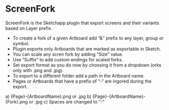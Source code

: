 # ScreenFork

ScreenFork is the Sketchapp plugin that export screens and their variants based on Layer prefix.

* To create a fork of a given Artboard add “&” prefix to any layer, group or symbol.
* Plugin exports only Artboards that are marked as exportable in Sketch.
* You can scale any scren fork by adding “Size” value.
* Use “Suffix” to add custom endings for scaled forks.
* Set export format as you do now by choosing it from a dropdown (orks only with .png and .jpg).
* To export to a different folder add a path in the Artboard name.
* Pages or Artboards that have a prefix of “-“ are ingored during the export.

a) {Page}-{ArtboardName}.png or .jpg
b) {Page}-{ArtboardName}-{Fork}.png or .jpg
c) Spaces are changed to “-“
